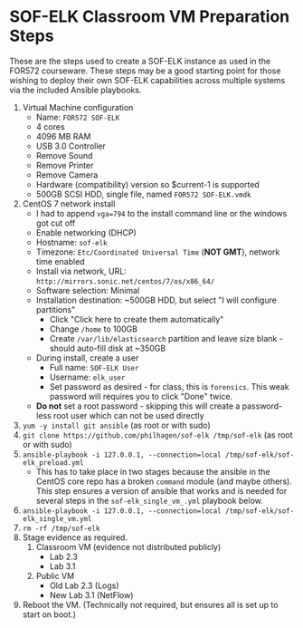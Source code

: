 # SOF-ELK Classroom VM Preparation Steps

These are the steps used to create a SOF-ELK instance as used in the FOR572 courseware.  These steps may be a good starting point for those wishing to deploy their own SOF-ELK capabilities across multiple systems via the included Ansible playbooks.

1. Virtual Machine configuration
    * Name: `FOR572 SOF-ELK`
    * 4 cores
    * 4096 MB RAM
    * USB 3.0 Controller
    * Remove Sound
    * Remove Printer
    * Remove Camera
    * Hardware (compatibility) version so $current-1 is supported
    * 500GB SCSI HDD, single file, named `FOR572 SOF-ELK.vmdk`
2. CentOS 7 network install
    * I had to append `vga=794` to the install command line or the windows got cut off
    * Enable networking (DHCP)
    * Hostname: `sof-elk`
    * Timezone: `Etc/Coordinated Universal Time` (**NOT GMT**), network time enabled
    * Install via network, URL: `http://mirrors.sonic.net/centos/7/os/x86_64/`
    * Software selection: Minimal
    * Installation destination: ~500GB HDD, but select "I will configure partitions"
      * Click "Click here to create them automatically"
      * Change `/home` to 100GB
      * Create `/var/lib/elasticsearch` partition and leave size blank - should auto-fill disk at ~350GB
    * During install, create a user
      * Full name: `SOF-ELK User`
      * Username: `elk_user`
      * Set password as desired - for class, this is `forensics`.  This weak password will requires you to click "Done" twice.
    * **Do not** set a root password - skipping this will create a password-less root user which can not be used directly
3. `yum -y install git ansible` (as root or with sudo)
4. `git clone https://github.com/philhagen/sof-elk /tmp/sof-elk` (as root or with sudo)
5. `ansible-playbook -i 127.0.0.1, --connection=local /tmp/sof-elk/sof-elk_preload.yml`
    * This has to take place in two stages because the ansible in the CentOS core repo has a broken `command` module (and maybe others). This step ensures a version of ansible that works and is needed for several steps in the `sof-elk_single_vm_.yml` playbook below.
6. `ansible-playbook -i 127.0.0.1, --connection=local /tmp/sof-elk/sof-elk_single_vm.yml`
7. `rm -rf /tmp/sof-elk`
8. Stage evidence as required.
   1. Classroom VM (evidence not distributed publicly)
      * Lab 2.3
      * Lab 3.1
   2. Public VM
      * Old Lab 2.3 (Logs)
      * New Lab 3.1 (NetFlow)
9. Reboot the VM.  (Technically not required, but ensures all is set up to start on boot.)
